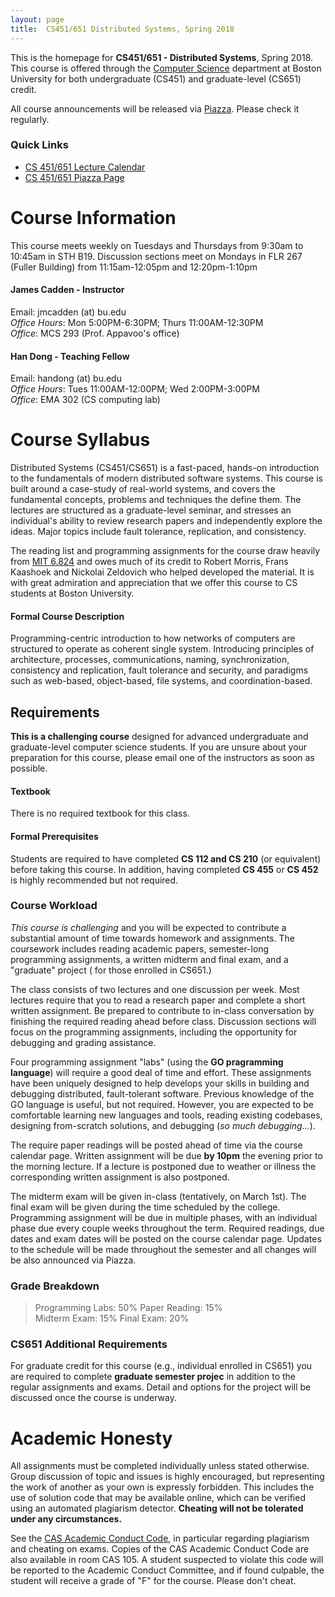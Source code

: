 ```yaml
---
layout: page
title:  CS451/651 Distributed Systems, Spring 2018 
---
```



This is the homepage for **CS451/651 - Distributed Systems**, Spring 2018.
This course is offered through the [Computer Science](http://www.bu.edu/cs/)
department at Boston University for both undergraduate (CS451) and
graduate-level (CS651) credit.

<p class="bold centered highlighter">
All course announcements will be released via <a href="https://piazza.com/class/j8m4bk9ob3o2v5">Piazza</a>. Please check it regularly.
</p>

### Quick Links
+  [CS 451/651 Lecture Calendar](calendar)
+  [CS 451/651 Piazza Page](https://piazza.com/class/j8m4bk9ob3o2v5)

# Course Information
This course meets weekly on Tuesdays and Thursdays from 9:30am to 10:45am in
STH B19. Discussion sections meet on Mondays in FLR 267 (Fuller Building)
from 11:15am-12:05pm and 12:20pm-1:10pm 

#### **James Cadden - Instructor**  
Email: jmcadden (at) bu.edu  
_Office Hours_:   Mon 5:00PM-6:30PM; Thurs 11:00AM-12:30PM  
_Office_: MCS 293 (Prof. Appavoo's office)
  
#### **Han Dong - Teaching Fellow**  
Email: handong (at) bu.edu  
_Office Hours_:   Tues 11:00AM-12:00PM; Wed 2:00PM-3:00PM  
_Office_: EMA 302 (CS computing lab)


# Course Syllabus 
Distributed Systems (CS451/CS651) is a fast-paced, hands-on introduction to the
fundamentals of modern distributed software systems.  This course is built around a
case-study of real-world systems, and covers the
fundamental concepts, problems and techniques the define them.  The lectures
are structured as a graduate-level seminar, and stresses an individual's ability
to review research papers and independently explore the ideas.  Major topics include fault tolerance,
replication, and consistency.

The reading list and programming assignments for the course draw heavily from 
[MIT 6.824](https://pdos.csail.mit.edu/6.824/) and owes much of its
credit to Robert Morris, Frans Kaashoek and Nickolai Zeldovich who
helped developed the material. It is with great admiration and
appreciation that we offer this course to CS students at Boston University.

#### Formal Course Description
Programming-centric introduction to how networks of computers are structured
to operate as coherent single system. Introducing principles of architecture,
processes, communications, naming, synchronization, consistency and
replication, fault tolerance and security, and paradigms such as web-based,
object-based, file systems, and coordination-based.


## Requirements
**This is a challenging course** designed for advanced undergraduate and graduate-level computer science students. If you are unsure about your preparation for this course, please email one of the instructors as soon as possible. 

#### Textbook
There is no required textbook for this class. 

#### Formal Prerequisites

Students are required to have completed **CS 112 and CS 210** (or
equivalent) before taking this course. In addition, having completed **CS 455** or **CS 452** is highly recommended 
 but not required.  

### Course Workload 

_This course is challenging_ and you will be expected to contribute a
substantial amount of time towards homework and assignments. 
The coursework includes reading academic papers, semester-long 
programming assignments, a written midterm and final exam, and a "graduate" project (
for those enrolled in CS651.)

The class consists of two lectures and one discussion per week. Most lectures require that you to read a research paper and complete a 
short written assignment. Be prepared to contribute to in-class conversation by finishing the required reading ahead before class. Discussion sections will focus on the programming assignments, including the opportunity for debugging and grading assistance. 


Four programming assignment "labs" (using the **GO pragramming language**)
will require a good deal of time and effort.  These assignments have been
uniquely designed to help develops your skills in building and debugging
distributed, fault-tolerant software.  Previous knowledge of the GO language
is useful, but not required. However, you are expected to be comfortable
learning new languages and tools, reading existing codebases, designing
from-scratch solutions, and debugging (_so much debugging..._). 

The require paper readings will be posted ahead of time via the course calendar page.
Written assignment will be due **by 10pm** the evening prior to the morning
lecture. If a lecture is postponed due to weather or illness the
corresponding written assignment is also postponed.  

The midterm exam will be given in-class (tentatively, on March 1st). The final exam will be given during
the time scheduled by the college.  Programming assignment will be due in multiple phases, with
an individual phase due every couple weeks throughout the term. Required readings,
due dates and exam dates will be posted on the course calendar page.
Updates to the schedule will be made throughout the semester and all changes will
be also announced via Piazza.  

### Grade Breakdown
> Programming Labs: 50%  Paper Reading: 15%   
> Midterm Exam: 15%   Final Exam: 20%  

### CS651 Additional Requirements 
For graduate credit for this course (e.g., individual enrolled in CS651)
you are required to complete **graduate semester projec** in addition to the regular
assignments and exams.  Detail and options for the project will be discussed
once the course is underway. 



<!--
> ## Additional Resources
+ [Distributed systems for fun and profit](http://book.mixu.net/distsys/index.html)
+ <http://christophermeiklejohn.com/distributed/systems/2013/07/12/readings-in-distributed-systems.html>
+ <http://muratbuffalo.blogspot.com/2015/12/my-distributed-systems-seminars-reading.html>
-->


# Academic Honesty

All assignments must be completed individually unless stated otherwise. Group
discussion of topic and issues is highly encouraged, but representing the work
of another as your own is expressly forbidden. This includes the use of
solution code that may be available online, which can be verified using an automated plagiarism detector.
**Cheating will not be tolerated under any circumstances.**

See the [CAS Academic Conduct
Code](http://www.bu.edu/cas/students/undergrad-resources/code/), in particular
regarding plagiarism and cheating on exams. Copies of the CAS Academic Conduct
Code are also available in room CAS 105. A student suspected to violate this
code will be reported to the Academic Conduct Committee, and if found
culpable, the student will receive a grade of "F" for the course. Please don't cheat.
